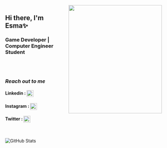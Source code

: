 <img src="https://media.giphy.com/media/QPy8RAg2mR7CU/giphy.gif" align ="right" width="300" height= "350">

## Hi there, I'm Esma✨ 


### Game Developer | Computer Engineer Student
<br />
<br />

###      ***Reach out to me***
####  Linkedin  :   [<img width="22" src="https://unpkg.com/simple-icons@v6/icons/linkedin.svg" align = "center"/>][linkedin]
####  Instagram  : [<img width="22" src="https://unpkg.com/simple-icons@v6/icons/instagram.svg" align="center"   />][instagram]
#### Twitter  : [<img width="22" src="https://unpkg.com/simple-icons@v6/icons/twitter.svg" align="center"   />][twitter]


[instagram]: https://www.instagram.com/kocatasesmanur/
[twitter]:https://twitter.com/EsmaKocatas
[linkedin]: https://www.linkedin.com/in/esma-nur-kocata%C5%9F-6891bb148/
<br  />

![GitHub Stats](https://github-readme-stats.vercel.app/api?username=Alphes&theme=radical)
